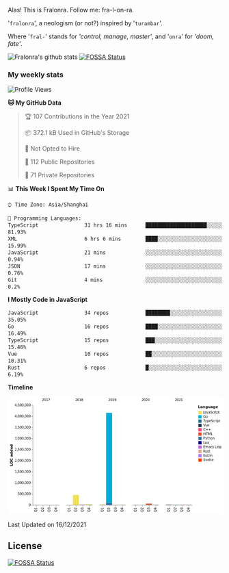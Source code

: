 Alas! This is Fralonra. Follow me: fra-l-on-ra.

'`fralonra`', a neologism (or not?) inspired by '`turambar`'.

Where '`fral-`' stands for *'control, manage, master'*, and '`onra`' for *'doom, fate'*.

![Fralonra's github stats](https://github-readme-stats.vercel.app/api?username=fralonra)
[![FOSSA Status](https://app.fossa.com/api/projects/git%2Bgithub.com%2Ffralonra%2Ffralonra.svg?type=shield)](https://app.fossa.com/projects/git%2Bgithub.com%2Ffralonra%2Ffralonra?ref=badge_shield)

### My weekly stats

<!--START_SECTION:waka-->
![Profile Views](http://img.shields.io/badge/Profile%20Views-0-blue)

**🐱 My GitHub Data** 

> 🏆 107 Contributions in the Year 2021
 > 
> 📦 372.1 kB Used in GitHub's Storage 
 > 
> 🚫 Not Opted to Hire
 > 
> 📜 112 Public Repositories 
 > 
> 🔑 71 Private Repositories  
 > 
📊 **This Week I Spent My Time On** 

```text
⌚︎ Time Zone: Asia/Shanghai

💬 Programming Languages: 
TypeScript               31 hrs 16 mins      ████████████████████░░░░░   81.93% 
XML                      6 hrs 6 mins        ████░░░░░░░░░░░░░░░░░░░░░   15.99% 
JavaScript               21 mins             ░░░░░░░░░░░░░░░░░░░░░░░░░   0.94% 
JSON                     17 mins             ░░░░░░░░░░░░░░░░░░░░░░░░░   0.76% 
Git                      4 mins              ░░░░░░░░░░░░░░░░░░░░░░░░░   0.2%

```

**I Mostly Code in JavaScript** 

```text
JavaScript               34 repos            ████████░░░░░░░░░░░░░░░░░   35.05% 
Go                       16 repos            ████░░░░░░░░░░░░░░░░░░░░░   16.49% 
TypeScript               15 repos            ███░░░░░░░░░░░░░░░░░░░░░░   15.46% 
Vue                      10 repos            ██░░░░░░░░░░░░░░░░░░░░░░░   10.31% 
Rust                     6 repos             █░░░░░░░░░░░░░░░░░░░░░░░░   6.19%

```


**Timeline**

![Chart not found](https://raw.githubusercontent.com/fralonra/fralonra/master/charts/bar_graph.png) 


 Last Updated on 16/12/2021
<!--END_SECTION:waka-->

## License
[![FOSSA Status](https://app.fossa.com/api/projects/git%2Bgithub.com%2Ffralonra%2Ffralonra.svg?type=large)](https://app.fossa.com/projects/git%2Bgithub.com%2Ffralonra%2Ffralonra?ref=badge_large)
